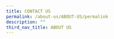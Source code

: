```yaml
---
title: CONTACT US
permalink: /about-us/ABOUT-US/permalink
description: ""
third_nav_title: ABOUT US
---
```

